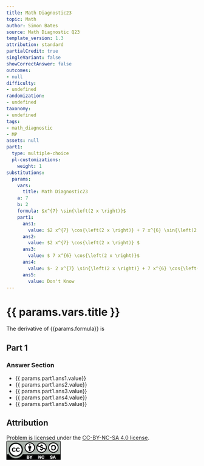 ```yaml
---
title: Math Diagnostic23
topic: Math
author: Simon Bates
source: Math Diagnostic Q23
template_version: 1.3
attribution: standard
partialCredit: true
singleVariant: false
showCorrectAnswer: false
outcomes:
- null
difficulty:
- undefined
randomization:
- undefined
taxonomy:
- undefined
tags:
- math_diagnostic
- MP
assets: null
part1:
  type: multiple-choice
  pl-customizations:
    weight: 1
substitutions:
  params:
    vars:
      title: Math Diagnostic23
    a: 7
    b: 2
    formula: $x^{7} \sin{\left(2 x \right)}$
    part1:
      ans1:
        value: $2 x^{7} \cos{\left(2 x \right)} + 7 x^{6} \sin{\left(2 x \right)}$
      ans2:
        value: $2 x^{7} \cos{\left(2 x \right)} $
      ans3:
        value: $ 7 x^{6} \cos{\left(2 x \right)}$
      ans4:
        value: $- 2 x^{7} \sin{\left(2 x \right)} + 7 x^{6} \cos{\left(2 x \right)}$
      ans5:
        value: Don't Know
---
```

# {{ params.vars.title }}
The derivative of {{params.formula}} is

## Part 1

### Answer Section

- {{ params.part1.ans1.value}}
- {{ params.part1.ans2.value}}
- {{ params.part1.ans3.value}}
- {{ params.part1.ans4.value}}
- {{ params.part1.ans5.value}}

## Attribution

Problem is licensed under the [CC-BY-NC-SA 4.0 license](https://creativecommons.org/licenses/by-nc-sa/4.0/).<br> ![The Creative Commons 4.0 license requiring attribution-BY, non-commercial-NC, and share-alike-SA license.](https://raw.githubusercontent.com/firasm/bits/master/by-nc-sa.png)